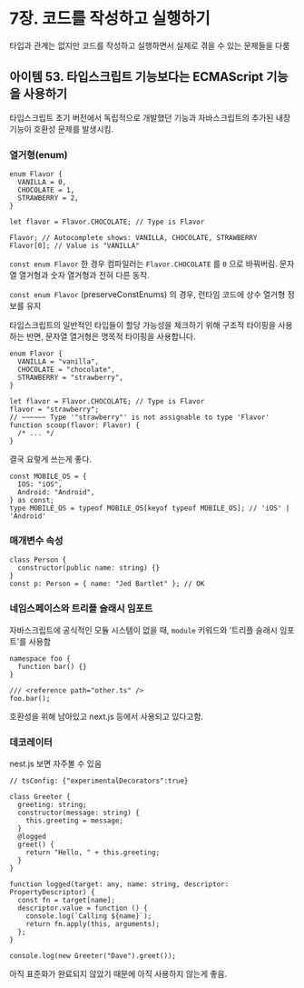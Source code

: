 # 7장. 코드를 작성하고 실행하기

타입과 관계는 없지만 코드를 작성하고 실행하면서 실제로 겪을 수 있는 문제들을 다룸

## 아이템 53. 타입스크립트 기능보다는 ECMAScript 기능을 사용하기

타입스크립트 초기 버전에서 독립적으로 개발했던 기능과 자바스크립트의 추가된 내장 기능이 호환성 문제를 발생시킴.

### 열거형(enum)

```tsx
enum Flavor {
  VANILLA = 0,
  CHOCOLATE = 1,
  STRAWBERRY = 2,
}

let flavor = Flavor.CHOCOLATE; // Type is Flavor

Flavor; // Autocomplete shows: VANILLA, CHOCOLATE, STRAWBERRY
Flavor[0]; // Value is "VANILLA"
```

`const enum Flavor` 한 경우 컴파일러는 `Flavor.CHOCOLATE` 를 `0` 으로 바꿔버림. 문자열 열거형과 숫자 열거형과 전혀 다른 동작.

`const enum Flavor` (preserveConstEnums) 의 경우, 런타임 코드에 상수 열거형 정보를 유지

타입스크립트의 일반적인 타입들이 할당 가능성을 체크하기 위해 구조적 타이핑을 사용하는 반면, 문자열 열거형은 명목적 타이핑을 사용합니다.

```tsx
enum Flavor {
  VANILLA = "vanilla",
  CHOCOLATE = "chocolate",
  STRAWBERRY = "strawberry",
}

let flavor = Flavor.CHOCOLATE; // Type is Flavor
flavor = "strawberry";
// ~~~~~~ Type '"strawberry"' is not assignable to type 'Flavor'
function scoop(flavor: Flavor) {
  /* ... */
}
```

결국 요렇게 쓰는게 좋다.

```tsx
const MOBILE_OS = {
  IOS: "iOS",
  Android: "Android",
} as const;
type MOBILE_OS = typeof MOBILE_OS[keyof typeof MOBILE_OS]; // 'iOS' | 'Android'
```

### 매개변수 속성

```tsx
class Person {
  constructor(public name: string) {}
}
const p: Person = { name: "Jed Bartlet" }; // OK
```

### 네임스페이스와 트리플 슬래시 임포트

자바스크립트에 공식적인 모듈 시스템이 없을 때, `module` 키워드와 ‘트리플 슬래시 임포트'를 사용함

```tsx
namespace foo {
  function bar() {}
}

/// <reference path="other.ts" />
foo.bar();
```

호환성을 위해 남아있고 next.js 등에서 사용되고 있다고함.

### 데코레이터

nest.js 보면 자주볼 수 있음

```tsx
// tsConfig: {"experimentalDecorators":true}

class Greeter {
  greeting: string;
  constructor(message: string) {
    this.greeting = message;
  }
  @logged
  greet() {
    return "Hello, " + this.greeting;
  }
}

function logged(target: any, name: string, descriptor: PropertyDescriptor) {
  const fn = target[name];
  descriptor.value = function () {
    console.log(`Calling ${name}`);
    return fn.apply(this, arguments);
  };
}

console.log(new Greeter("Dave").greet());
```

아직 표준화가 완료되지 않았기 때문에 아직 사용하지 않는게 좋음.
